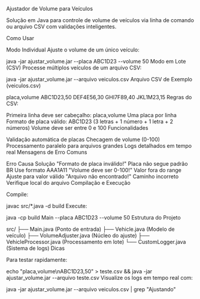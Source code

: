 Ajustador de Volume para Veículos

Solução em Java para controle de volume de veículos via linha de comando ou arquivo CSV com validações inteligentes.

Como Usar

Modo Individual
Ajuste o volume de um único veículo:

java -jar ajustar_volume.jar --placa ABC1D23 --volume 50
Modo em Lote (CSV)
Processe múltiplos veículos de um arquivo CSV:

java -jar ajustar_volume.jar --arquivo veiculos.csv
Arquivo CSV de Exemplo (veiculos.csv)

placa,volume
ABC1D23,50
DEF4E56,30
GHI7F89,40
JKL1M23,15
Regras do CSV:

Primeira linha deve ser cabeçalho: placa,volume
Uma placa por linha
Formato de placa válido: ABC1D23 (3 letras + 1 número + 1 letra + 2 números)
Volume deve ser entre 0 e 100
Funcionalidades

Validação automática de placas
Checagem de volume (0-100)
Processamento paralelo para arquivos grandes
Logs detalhados em tempo real
Mensagens de Erro Comuns

Erro	Causa	Solução
"Formato de placa inválido!"	Placa não segue padrão BR	Use formato AAA1A11
"Volume deve ser 0-100!"	Valor fora do range	Ajuste para valor válido
"Arquivo não encontrado!"	Caminho incorreto	Verifique local do arquivo
Compilação e Execução

Compile:

javac src/*.java -d build
Execute:

java -cp build Main --placa ABC1D23 --volume 50
Estrutura do Projeto

src/
├── Main.java              (Ponto de entrada)
├── Vehicle.java           (Modelo de veículo)
├── VolumeAdjuster.java    (Núcleo do ajuste)
├── VehicleProcessor.java  (Processamento em lote)
└── CustomLogger.java      (Sistema de logs)
Dicas

Para testar rapidamente:

echo "placa,volume\nABC1D23,50" > teste.csv && java -jar ajustar_volume.jar --arquivo teste.csv
Visualize os logs em tempo real com:

java -jar ajustar_volume.jar --arquivo veiculos.csv | grep "Ajustando"
